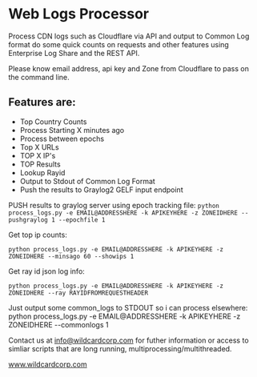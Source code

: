 # **Web Logs Processor**
Process CDN logs such as Cloudflare via API and output to Common Log format do some quick counts on requests and other features using Enterprise Log Share and the REST API.

Please know email address, api key and Zone from Cloudflare to pass on the command line.

Features are:
-

 - Top Country Counts
 - Process Starting X minutes ago
 - Process between epochs
 - Top X URLs
 - TOP X IP's
 - TOP Results
 - Lookup Rayid
 - Output to Stdout of Common Log Format
 - Push the results to Graylog2 GELF input endpoint

PUSH results to graylog server using epoch tracking file:
`python process_logs.py -e EMAIL@ADDRESSHERE -k APIKEYHERE -z ZONEIDHERE --pushgraylog 1 --epochfile 1`

Get top ip counts:

    python process_logs.py -e EMAIL@ADDRESSHERE -k APIKEYHERE -z ZONEIDHERE --minsago 60 --showips 1

Get ray id json log info:

    python process_logs.py -e EMAIL@ADDRESSHERE -k APIKEYHERE -z ZONEIDHERE --ray RAYIDFROMREQUESTHEADER

Just output some common_logs to STDOUT so i can process elsewhere:
python process_logs.py -e EMAIL@ADDRESSHERE -k APIKEYHERE -z ZONEIDHERE  --commonlogs 1


Contact us at info@wildcardcorp.com for futher information or access to simliar scripts that are long running, multiprocessing/multithreaded.


www.wildcardcorp.com



